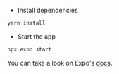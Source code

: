 - Install dependencies

```bash
yarn install
```

- Start the app


```bash
npx expo start
```

You can take a look on Expo's [docs](https://docs.expo.dev).
